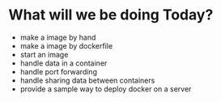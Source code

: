 # What will we be doing Today?

- make a image by hand
- make a image by dockerfile
- start an image
- handle data in a container
- handle port forwarding
- handle sharing data between containers
- provide a sample way to deploy docker on a server
